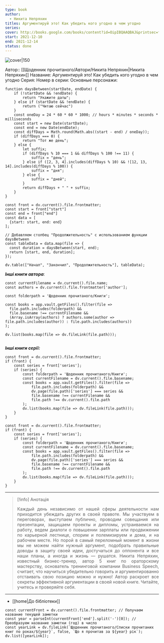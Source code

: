 ```yaml
---
type: book
author:
  - Никита Непряхин
titles: Аргументируй это! Как убедить кого угодно в чем угодно
series:
cover: http://books.google.com/books/content?id=OipIBQAAQBAJ&printsec=frontcover&img=1&zoom=1&edge=curl&source=gbs_api
start: 2021-12-10
end: 2021-12-14
status: done
---
```

![cover|150](Никита%20Непряхин%20-%20Аргументируй%20это!%20Как%20убедить%20кого%20угодно%20в%20чем%20угодно.jpg)

Автор:: [[Щоденник прочитаного/Автори/Никита Непряхин|Никита Непряхин]]
Название: Аргументируй это! Как убедить кого угодно в чем угодно
Серия:
Номер в серии:
Основные персонажи:

```dataviewjs
function daysBetween(startDate, endDate) {
	if (!startDate && !endDate) { 
		return "Укажите даты"; 
	} else if (startDate && !endDate) {
		return ("Читаю сейчас")
	}
	const oneDay = 24 * 60 * 60 * 1000; // hours * minutes * seconds * milliseconds
	const start = new Date(startDate);
	const end = new Date(endDate);
	const diffDays = Math.round(Math.abs((start - end) / oneDay));
	if (diffDays === 0) {
		return "Тот же день";   
	} else {
		let suffix;     
	    if (diffDays % 10 === 1 && diffDays % 100 !== 11) {
		    suffix = "день";     
	    } else if ([2, 3, 4].includes(diffDays % 10) && ![12, 13, 14].includes(diffDays % 100)) {
			suffix = "дня";     
		} else {       
			suffix = "дней";     
		}          
		return diffDays + " " + suffix;   
	} 
}  

const front = dv.current().file.frontmatter;
const start = front["start"]
const end = front["end"]
const data = [
  {start: start, end: end}
];

// Добавляем столбец "Продолжительность" с использованием функции daysBetween
const tableData = data.map(file => {
  const duration = daysBetween(start, end);
  return [start, end, duration];
});

dv.table(["Начал", "Закончил", "Продолжительность"], tableData);
```
***Інші книги автора***:
```dataviewjs
const currentFilename = dv.current().file.name;
const authors = dv.current().file.frontmatter['author'];

const folderpath = 'Щоденник прочитаного/Книги';

const books = app.vault.getFiles().filter(file =>
  file.path.includes(folderpath) &&
  file.basename !== currentFilename &&
  (Array.isArray(authors) ? authors.some(author => file.path.includes(author)) : file.path.includes(authors))
);

dv.list(books.map(file => dv.fileLink(file.path)));


```
***Інші книги серії:***
```dataviewjs
const front = dv.current().file.frontmatter;
if (front) {
	const series = front['series'];
	if (series) {
		const folderpath = 'Щоденник прочитаного/Книги';
		const currentFilename = dv.current().file.basename;
		const books = app.vault.getFiles().filter(file =>  
			file.path.includes(folderpath) && 
			dv.page(file.path)['series'] === series && 
			file.basename !== currentFilename &&
			file.path !== dv.current().file.path 
		);
		dv.list(books.map(file => dv.fileLink(file.path)));
	}
}

```

```dataviewjs
const front = dv.current().file.frontmatter;
if (front) {
	const series = front['series'];
	if (series) {
		const folderpath = 'Щоденник прочитаного/Книги';
		const currentFilename = dv.current().file.basename;
		const books = app.vault.getFiles().filter(file =>  
			file.path.includes(folderpath) && 
			dv.page(file.path)['series'] === series && 
			file.basename !== currentFilename &&
			file.path !== dv.current().file.path 
		);
		dv.list(books.map(file => dv.fileLink(file.path)));
	}
}

```

---
>[!info] Анотація
><p align="justify">Каждый день независимо от нашей сферы деятельности нам приходится убеждать других в своей правоте. Мы участвуем в переговорах, выступаем публично, проводим совещания или презентации, защищаем проекты и дипломы, устраиваемся на работу, ведем диалоги о повышении зарплаты или продвижении по карьерной лестнице, спорим и полемизируем и дома, и на рабочем месте. Но порой в самый переломный момент в жизни мы не можем найти нужный аргумент, подобрать правильные доводы в защиту своей идеи, достучаться до оппонента и все наши планы, а иногда и жизнь — рушатся. Никита Непряхин, известный бизнес-тренер, автор 5 книг по ораторскому мастерству, основатель тренинговой компании Business Speech, считает, что научиться убедительно говорить и аргументированно отстаивать свою позицию можно и нужно! Автор раскроет все секреты эффективной аргументации в своей новой книге. Читайте, учитесь и проверяйте себя.</p>

___
- [[home|До бібліотеки]]
```dataviewjs
const currentFront = dv.current().file.frontmatter; // Получаем название текущей заметки
const year = parseInt(currentFront['end'].split('-')[0]); // Преобразуем название заметки (год) в число
const yearLink = dv.fileLink(`Щоденник прочитаного/Списки прочитаних книг по роках/${year}`, false, `Що я прочитав за ${year} рік`);
dv.list([yearLink]);
```
